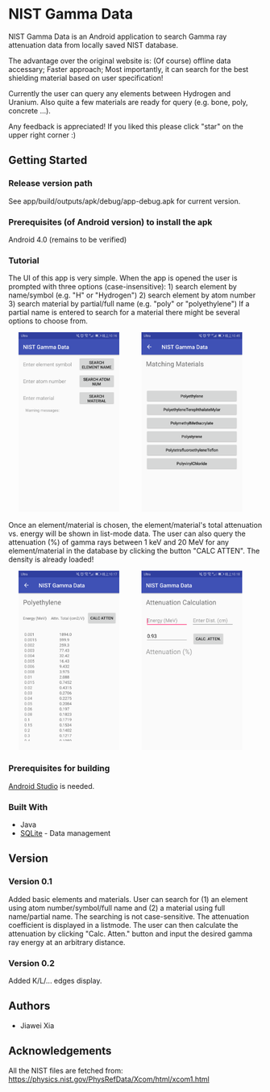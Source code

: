 # NIST Gamma Data
NIST Gamma Data is an Android application to search Gamma ray attenuation data from locally saved NIST database.

The advantage over the original website is:
	(Of course) offline data accessary;
	Faster approach;
	Most importantly, it can search for the best shielding material based on user specification!

Currently the user can query any elements between Hydrogen and Uranium. Also quite a few materials are ready for query (e.g. bone, poly, concrete ...).

Any feedback is appreciated! If you liked this please click "star" on the upper right corner :)

## Getting Started

### Release version path
See app/build/outputs/apk/debug/app-debug.apk for current version.

### Prerequisites (of Android version) to install the apk
Android 4.0 (remains to be verified)

### Tutorial
The UI of this app is very simple. When the app is opened the user is prompted with three options (case-insensitive):
	1) search element by name/symbol (e.g. "H" or "Hydrogen")
	2) search element by atom number
	3) search material by partial/full name (e.g. "poly" or "polyethylene")
If a partial name is entered to search for a material there might be several options to choose from.
<p float="left">
<img src="app/src/main/screenshots/SearchOptions.png" width="200" hspace="20"/>
<img src="app/src/main/screenshots/MatchingMaterial.png" width="200" hspace="20"/>
</p> 
Once an element/material is chosen, the element/material's total attenuation vs. energy will be shown in list-mode data.
The user can also query the attenuation (%) of gamma rays between 1 keV and 20 MeV for any element/material in the database by clicking the button "CALC ATTEN". The density is already loaded!
<p float="left">
<img src="app/src/main/screenshots/DisplayPoly.png" width="200" hspace="20"/>
<img src="app/src/main/screenshots/Attenuation.png" width="200" hspace="20"/>
</p> 

### Prerequisites for building
[Android Studio](https://developer.android.com/studio/install.html) is needed.

### Built With
- Java
- [SQLite](https://www.sqlite.org/) - Data management

## Version
### Version 0.1
Added basic elements and materials. User can search for (1) an element using atom number/symbol/full name and (2) a material using full name/partial name. The searching is not case-sensitive.
The attenuation coefficient is displayed in a listmode. The user can then calculate the attenuation by clicking "Calc. Atten." button and input the desired gamma ray energy at an arbitrary distance.

### Version 0.2
Added K/L/... edges display.


## Authors
- Jiawei Xia

## Acknowledgements
All the NIST files are fetched from:
https://physics.nist.gov/PhysRefData/Xcom/html/xcom1.html


